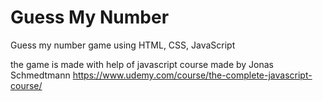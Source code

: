 # Guess My Number
Guess my number game using HTML, CSS, JavaScript

the game is made with help of javascript course made by Jonas Schmedtmann
https://www.udemy.com/course/the-complete-javascript-course/
